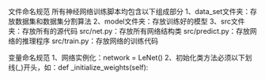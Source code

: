 文件命名规范
所有神经网络训练脚本均包含以下组成部分
1、data_set文件夹：存放数据集和数据集分割算法
2、model文件夹：存放训练好的模型
3、src文件夹：存放所有的源代码
src/net.py：存放所有网络结构类
src/predict.py：存放网络的推理程序
src/train.py：存放网络的训练代码

变量命名规范
1、网络实例化：network = LeNet()
2、初始化类方法必须以下划线(_)开头，如：def _initialize_weights(self):